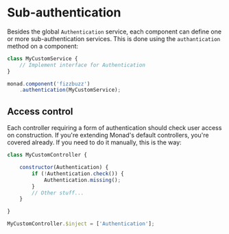 # Sub-authentication
Besides the global `Authentication` service, each component can define one or
more sub-authentication services. This is done using the `authantication` method
on a component:

```javascript
class MyCustomService {
    // Implement interface for Authentication
}

monad.component('fizzbuzz')
    .authentication(MyCustomService);
```

## Access control
Each controller requiring a form of authentication should check user access on
construction. If you're extending Monad's default controllers, you're covered
already. If you need to do it manually, this is the way:

```javascript
class MyCustomController {

    constructor(Authentication) {
        if (!Authentication.check()) {
            Authentication.missing();
        }
        // Other stuff...
    }

}

MyCustomController.$inject = ['Authentication'];
```


